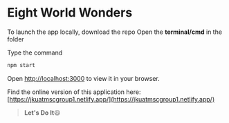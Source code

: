 # Eight World Wonders

To launch the app locally, download the repo
Open the **terminal/cmd** in the folder

Type the command

```sh
npm start
```

Open [http://localhost:3000](http://localhost:3000) to view it in your browser.

Find the online version of this application here: [https://jkuatmscgroup1.netlify.app/](https://jkuatmscgroup1.netlify.app/)

> **Let's Do It**:smiley:

